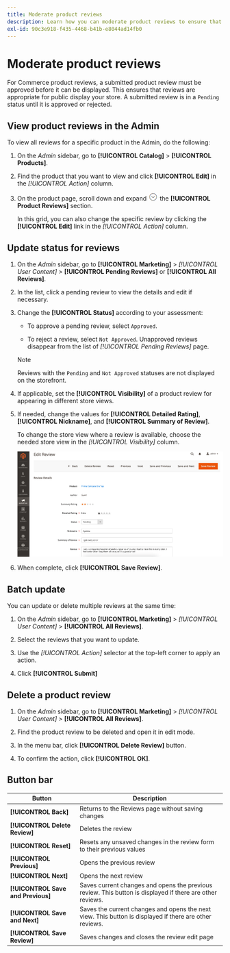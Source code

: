 ```yaml
---
title: Moderate product reviews
description: Learn how you can moderate product reviews to ensure that submitted reviews are appropriate for public display your store.
exl-id: 90c3e918-f435-4468-b41b-e8044ad14fb0
---
```

# Moderate product reviews

For Commerce product reviews, a submitted product review must be approved before it can be displayed. This ensures that reviews are appropriate for public display your store. A submitted review is in a `Pending` status until it is approved or rejected.

## View product reviews in the Admin

To view all reviews for a specific product in the Admin, do the following:

1. On the _Admin_ sidebar, go to **[!UICONTROL Catalog]** > **[!UICONTROL Products]**.

1. Find the product that you want to view and click **[!UICONTROL Edit]** in the _[!UICONTROL Action]_ column.

1. On the product page, scroll down and expand ![Expansion selector](../assets/icon-display-expand.png) the **[!UICONTROL Product Reviews]** section.

   In this grid, you can also change the specific review by clicking the **[!UICONTROL Edit]** link in the _[!UICONTROL Action]_ column.

## Update status for reviews

1. On the _Admin_ sidebar, go to **[!UICONTROL Marketing]** > _[!UICONTROL User Content]_ > **[!UICONTROL Pending Reviews]** or **[!UICONTROL All Reviews]**.

1. In the list, click a pending review to view the details and edit if necessary.

1. Change the **[!UICONTROL Status]** according to your assessment:

   - To approve a pending review, select `Approved`.

   - To reject a review, select `Not Approved`. Unapproved reviews disappear from the list of _[!UICONTROL Pending Reviews]_ page.

   >[!NOTE]
   >
   >Reviews with the `Pending` and `Not Approved` statuses are not displayed on the storefront.

1. If applicable, set the **[!UICONTROL Visibility]** of a product review for appearing in different store views.

1. If needed, change the values for **[!UICONTROL Detailed Rating]**, **[!UICONTROL Nickname]**, and **[!UICONTROL Summary of Review]**.

   To change the store view where a review is available, choose the needed store view in the _[!UICONTROL Visibility]_ column.

   ![Edit review page](./assets/edit-review-page.png)<!-- zoom -->

1. When complete, click **[!UICONTROL Save Review]**.

## Batch update

You can update or delete multiple reviews at the same time:

1. On the _Admin_ sidebar, go to **[!UICONTROL Marketing]** > _[!UICONTROL User Content]_ > **[!UICONTROL All Reviews]**.

1. Select the reviews that you want to update.

1. Use the _[!UICONTROL Action]_ selector at the top-left corner to apply an action.

1. Click **[!UICONTROL Submit]**

## Delete a product review

1. On the _Admin_ sidebar, go to **[!UICONTROL Marketing]** > _[!UICONTROL User Content]_ > **[!UICONTROL All Reviews]**.

1. Find the product review to be deleted and open it in edit mode.

1. In the menu bar, click **[!UICONTROL Delete Review]** button.

1. To confirm the action, click **[!UICONTROL OK]**.

## Button bar

| Button   | Description  |
|----------|--------------|
| **[!UICONTROL Back]** | Returns to the Reviews page without saving changes |
| **[!UICONTROL Delete Review]** | Deletes the review |
| **[!UICONTROL Reset]** | Resets any unsaved changes in the review form to their previous values |
| **[!UICONTROL Previous]** | Opens the previous review |
| **[!UICONTROL Next]** | Opens the next review |
| **[!UICONTROL Save and Previous]** | Saves current changes and opens the previous review. This button is displayed if there are other reviews. |
| **[!UICONTROL Save and Next]** | Saves the current changes and opens the next view. This button is displayed if there are other reviews. |
| **[!UICONTROL Save Review]** | Saves changes and closes the review edit page |
